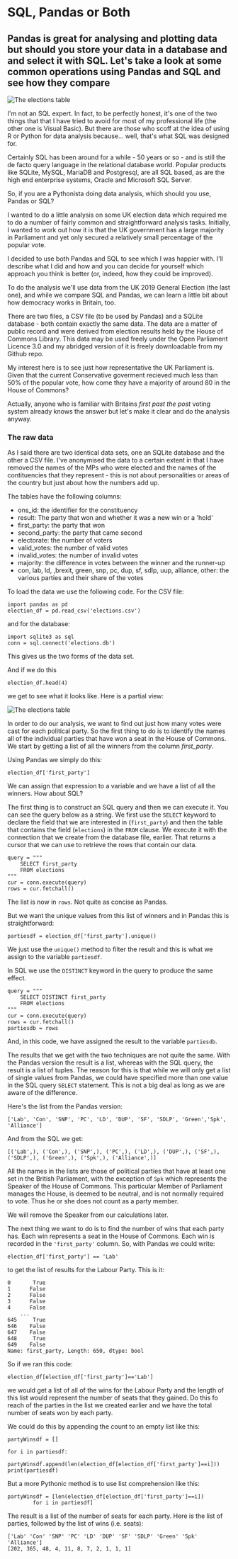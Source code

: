 # SQL, Pandas or Both
## Pandas is great for analysing and plotting data but should you store your data in a database and and select it with SQL. Let's take a look at some common operations using Pandas and SQL and see how they compare

![The elections table](https://github.com/alanjones2/Alan-Jones-article-code/raw/master/sqlpandas/images/20211215_123011.jpg)

I'm not an SQL expert. In fact, to be perfectly honest, it's one of the two things that that I have tried to avoid for most of my professional life (the other one is Visual Basic). But there are those who scoff at the idea of using R or Python for data analysis because... well, that's what SQL was designed for.

Certainly SQL has been around for a while - 50 years or so - and is still the de facto query language in the relational database world. Popular products like SQLite, MySQL, MariaDB and Postgresql, are all SQL based, as are the high end enterprise systems, Oracle and Microsoft SQL Server.

So, if you are a Pythonista doing data analysis, which should you use, Pandas or SQL?

I wanted to do a little analysis on some UK election data which required me to do a number of fairly common and straightforward analysis tasks. Initially, I wanted to work out how it is that the UK government has a large majority in Parliament and yet only secured a relatively small percentage of the popular vote.

 I decided to use both Pandas and SQL to see which I was happier with. I'll describe what I did and how and you can decide for yourself which approach you think is better (or, indeed, how they could be improved).

To do the analysis we'll use data from the UK 2019 General Election (the last one), and while we compare SQL and Pandas, we can learn a little bit about how democracy works in Britain, too.

There are two files, a CSV file (to be used by Pandas) and a SQLite database - both contain exactly the same data. The data are a matter of public record and were derived from election results held by the House of Commons Library. This data may be used freely under the Open Parliament Licence 3.0 and my abridged version of it is freely downloadable from my Github repo.

My interest here is to see just how representative the UK Parliament is. Given that the current Conservative goverment recieved much less than 50% of the popular vote, how come they have a majority of around 80 in the House of Commons?

Actually, anyone who is familiar with Britains _first past the post_ voting system already knows the answer but let's make it clear and do the analysis anyway.

### The raw data
As I said there are two identical data sets, one an SQLite database and the other a CSV file. I've anonymised the data to a certain extent in that I have removed the names of the MPs who were elected and the names of the contituencies that they represent - this is not about personalities or areas of the country but just about how the numbers add up.

The tables have the following columns:

- ons_id: the identifier for the constituency
- result: The party that won and whether it was a new win or a 'hold'
- first_party: the party that won
- second_party: the party that came second
- electorate: the number of voters
- valid_votes: the number of valid votes 
- invalid_votes: the number of invalid votes
- majority: the difference in votes between the winner and the runner-up
- con, lab, ld, ,brexit, green, snp, pc, dup, sf, sdlp, uup, alliance, other: the various parties and their share of the votes

To load the data we use the following code. For the CSV file:


    import pandas as pd
    election_df = pd.read_csv('elections.csv')

and for the database:


    import sqlite3 as sql
    conn = sql.connect('elections.db')

This gives us the two forms of the data set.

And if we do this

    election_df.head(4)

we get to see what it looks like. Here is a partial view:

![The elections table](https://github.com/alanjones2/Alan-Jones-article-code/raw/master/sqlpandas/images/elections_head.png)

In order to do our analysis, we want to find out just how many votes were cast for each political party.
So the first thing to do is to identify the names all of the individual parties that have won a seat in the House of Commons.
We start by getting a list of all the winners from the column _first_party_.

Using Pandas we simply do this:

    election_df['first_party']

We can assign that expression to a variable and we have a list of all the winners. 
How about SQL?

The first thing is to construct an SQL query and then we can execute it.
You can see the query below as a string. We first use the ```SELECT```
keyword to declare the field that we are interested in (```first_party```) and then the table that contains the field (```elections```) in the ```FROM``` clause. We execute it with the connection that we create from the database file, earlier. That returns a cursor that we can use to retrieve the rows that contain our data. 

    query = """
        SELECT first_party 
        FROM elections
    """
    cur = conn.execute(query)
    rows = cur.fetchall()

The list is now in ```rows```. Not quite as concise as Pandas.

But we want the unique values from this list of winners and in Pandas this is straightforward:

    partiesdf = election_df['first_party'].unique()

We just use the ```unique()``` method to filter the result and this is what we assign to the variable ```partiesdf```.

In SQL we use the ```DISTINCT``` keyword in the query to produce the same effect.

    query = """
        SELECT DISTINCT first_party 
        FROM elections
    """
    cur = conn.execute(query)
    rows = cur.fetchall()
    partiesdb = rows

And, in this code, we have assigned the result to the variable ```partiesdb```.

The results that we get with the two techniques are not quite the same. With the Pandas version the result is a list, whereas with the SQL query, the result is a list of tuples. The reason for this is that while we will only get a list of single values from Pandas, we could have specified more than one value in the SQL query ```SELECT``` statement. This is not a big deal as long as we are aware of the difference.

Here's the list from the Pandas version:

    ['Lab', 'Con', 'SNP', 'PC', 'LD', 'DUP', 'SF', 'SDLP', 'Green','Spk', 'Alliance']

And from the SQL we get:

    [('Lab',), ('Con',), ('SNP',), ('PC',), ('LD',), ('DUP',), ('SF',), ('SDLP',), ('Green',), ('Spk',), ('Alliance',)]

All the names in the lists are those of political parties that have at least one set in the British Parliament, with the exception of ```Spk``` which represents the Speaker of the House of Commons. This particular Member of Parliament manages the House, is deemed to be neutral, and is not normally required to vote. Thus he or she does not count as a party member.

We will remove the Speaker from our calculations later.

The next thing we want to do is to find the number of wins that each party has. Each win represents a seat in the House of Commons. Each win is recorded in the ```'first_party'``` column. So, with Pandas we could write:

    election_df['first_party'] == 'Lab'

to get the list of results for the Labour Party. This is it:

    0       True
    1      False
    2      False
    3      False
    4      False
        ...  
    645     True
    646    False
    647    False
    648     True
    649    False
    Name: first_party, Length: 650, dtype: bool

So if we ran this code:

    election_df[election_df['first_party']=='Lab']

we would get a list of all of the wins for the Labour Party and the length of this list would represent the number of seats that they gained. Do this fo reach of the parties in the list we created earlier and we have the total number of seats won by each party.

We could do this by appending the count to an empty list like this:

    partyWinsdf = []

    for i in partiesdf:
        partyWinsdf.append(len(election_df[election_df['first_party']==i]))
    print(partiesdf)

But a more Pythonic method is to use list comprehension like this:

    partyWinsdf = [len(election_df[election_df['first_party']==i]) 
            for i in partiesdf]

The result is a list of the number of seats for each party. Here is the list of parties, followed by the list of wins (i.e. seats):

    ['Lab' 'Con' 'SNP' 'PC' 'LD' 'DUP' 'SF' 'SDLP' 'Green' 'Spk' 'Alliance']
    [202, 365, 48, 4, 11, 8, 7, 2, 1, 1, 1]


